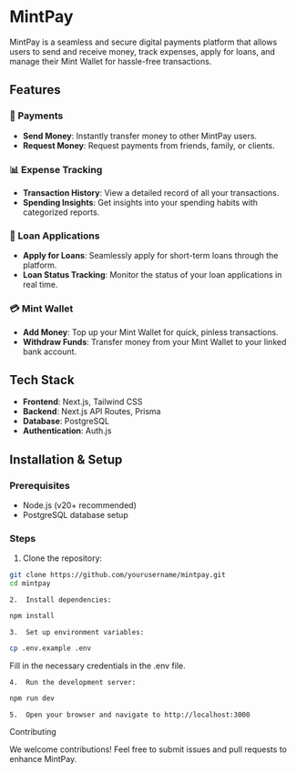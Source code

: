 # MintPay

MintPay is a seamless and secure digital payments platform that allows users to
send and receive money, track expenses, apply for loans, and manage their Mint
Wallet for hassle-free transactions.

## Features

### 💸 Payments

- **Send Money**: Instantly transfer money to other MintPay users.
- **Request Money**: Request payments from friends, family, or clients.

### 📊 Expense Tracking

- **Transaction History**: View a detailed record of all your transactions.
- **Spending Insights**: Get insights into your spending habits with categorized
  reports.

### 🏦 Loan Applications

- **Apply for Loans**: Seamlessly apply for short-term loans through the
  platform.
- **Loan Status Tracking**: Monitor the status of your loan applications in real
  time.

### 💳 Mint Wallet

- **Add Money**: Top up your Mint Wallet for quick, pinless transactions.
- **Withdraw Funds**: Transfer money from your Mint Wallet to your linked bank
  account.

## Tech Stack

- **Frontend**: Next.js, Tailwind CSS
- **Backend**: Next.js API Routes, Prisma
- **Database**: PostgreSQL
- **Authentication**: Auth.js

## Installation & Setup

### Prerequisites

- Node.js (v20+ recommended)
- PostgreSQL database setup

### Steps

1. Clone the repository:

```bash
git clone https://github.com/yourusername/mintpay.git
cd mintpay
```

    2.	Install dependencies:

```bash
npm install
```

    3.	Set up environment variables:

```bash
cp .env.example .env
```

Fill in the necessary credentials in the .env file.

    4.	Run the development server:

```bash
npm run dev
```

    5.	Open your browser and navigate to http://localhost:3000

Contributing

We welcome contributions! Feel free to submit issues and pull requests to
enhance MintPay.
